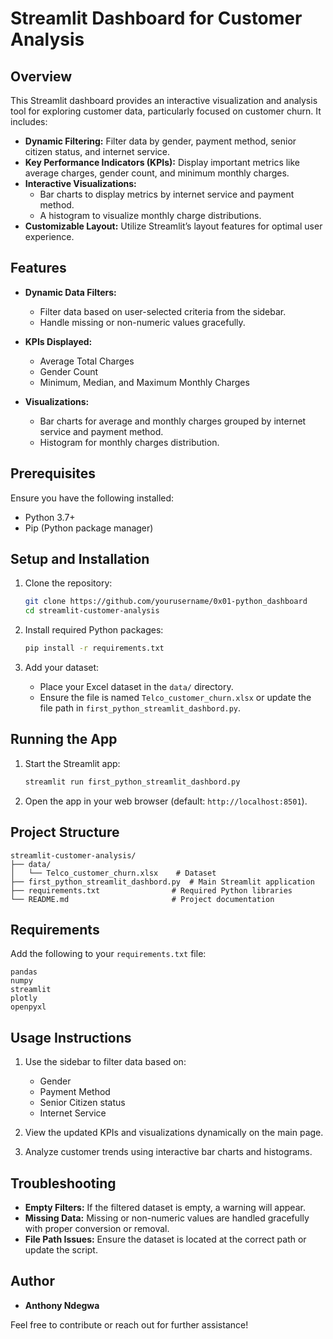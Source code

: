 # Streamlit Dashboard for Customer Analysis

## Overview

This Streamlit dashboard provides an interactive visualization and analysis tool for exploring customer data, particularly focused on customer churn. It includes:

- **Dynamic Filtering:** Filter data by gender, payment method, senior citizen status, and internet service.
- **Key Performance Indicators (KPIs):** Display important metrics like average charges, gender count, and minimum monthly charges.
- **Interactive Visualizations:**
  - Bar charts to display metrics by internet service and payment method.
  - A histogram to visualize monthly charge distributions.
- **Customizable Layout:** Utilize Streamlit’s layout features for optimal user experience.

## Features

- **Dynamic Data Filters:**

  - Filter data based on user-selected criteria from the sidebar.
  - Handle missing or non-numeric values gracefully.

- **KPIs Displayed:**

  - Average Total Charges
  - Gender Count
  - Minimum, Median, and Maximum Monthly Charges

- **Visualizations:**
  - Bar charts for average and monthly charges grouped by internet service and payment method.
  - Histogram for monthly charges distribution.

## Prerequisites

Ensure you have the following installed:

- Python 3.7+
- Pip (Python package manager)

## Setup and Installation

1. Clone the repository:

   ```bash
   git clone https://github.com/yourusername/0x01-python_dashboard
   cd streamlit-customer-analysis
   ```

2. Install required Python packages:

   ```bash
   pip install -r requirements.txt
   ```

3. Add your dataset:
   - Place your Excel dataset in the `data/` directory.
   - Ensure the file is named `Telco_customer_churn.xlsx` or update the file path in `first_python_streamlit_dashbord.py`.

## Running the App

1. Start the Streamlit app:

   ```bash
   streamlit run first_python_streamlit_dashbord.py
   ```

2. Open the app in your web browser (default: `http://localhost:8501`).

## Project Structure

```
streamlit-customer-analysis/
├── data/
│   └── Telco_customer_churn.xlsx    # Dataset
├── first_python_streamlit_dashbord.py  # Main Streamlit application
├── requirements.txt                # Required Python libraries
└── README.md                       # Project documentation
```

## Requirements

Add the following to your `requirements.txt` file:

```
pandas
numpy
streamlit
plotly
openpyxl
```

## Usage Instructions

1. Use the sidebar to filter data based on:

   - Gender
   - Payment Method
   - Senior Citizen status
   - Internet Service

2. View the updated KPIs and visualizations dynamically on the main page.

3. Analyze customer trends using interactive bar charts and histograms.

## Troubleshooting

- **Empty Filters:** If the filtered dataset is empty, a warning will appear.
- **Missing Data:** Missing or non-numeric values are handled gracefully with proper conversion or removal.
- **File Path Issues:** Ensure the dataset is located at the correct path or update the script.

## Author

- **Anthony Ndegwa**

Feel free to contribute or reach out for further assistance!
